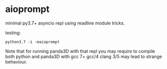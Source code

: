 # aioprompt

minimal py3.7+ asyncio repl using readline module tricks.

testing:

```
python3.7 -i -maioprompt
```


Note that for running panda3D with that repl you may require to compile both python and panda3D with gcc 7+
gcc/4  clang 3/5 may lead to strange behaviour.
